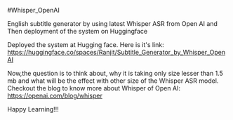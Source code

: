 #Whisper_OpenAI

English subtitle generator by using latest Whisper ASR from Open AI and Then deployment of the system on Huggingface

Deployed the system at Hugging face. Here is it's link: https://huggingface.co/spaces/Ranjit/Subtitle_Generator_by_Whisper_OpenAI

Now,the question is to think about, why it is taking only size lesser than 1.5 mb and what will be the effect with other  size of the Whisper ASR model.
Checkout the blog to know more about Whisper of Open AI: https://openai.com/blog/whisper

Happy Learning!!!
